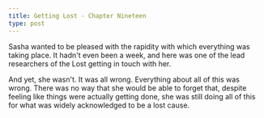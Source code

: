 ```yaml
---
title: Getting Lost - Chapter Nineteen
type: post
---
```


Sasha wanted to be pleased with the rapidity with which everything was taking place. It hadn't even been a week, and here was one of the lead researchers of the Lost getting in touch with her.

And yet, she wasn't. It was all wrong. Everything about all of this was wrong. There was no way that she would be able to forget that, despite feeling like things were actually getting done, she was still doing all of this for what was widely acknowledged to be a lost cause.
